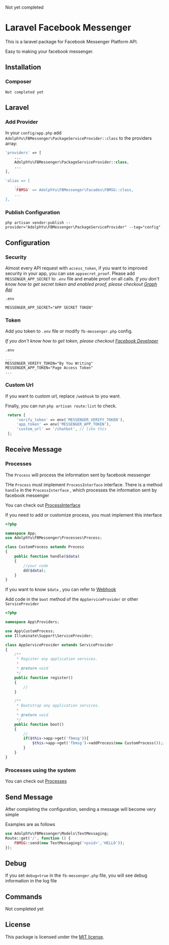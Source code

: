 Not yet completed


# Laravel Facebook Messenger

This is a laravel package for Facebook Messenger Platform API.

Easy to making your facebook messenger.

## Installation

### Composer

```shell
Not completed yet
```

## Laravel

### Add Provider
In your `config/app.php` add  `AdolphYu\FBMessenger\PackageServiceProvider::class` to the providers array:
```php
'providers' => [
    ...
    AdolphYu\FBMessenger\PackageServiceProvider::class,
    ...
],

'alias => [
    ...
    'FBMSG' => AdolphYu\FBMessenger\Facades\FBMSG::class,
    ...
],
```

### Publish Configuration
```shell
php artisan vendor:publish --provider="AdolphYu\FBMessenger\PackageServiceProvider" --tag="config"
```

## Configuration 

### Security

Almost every API request with `access_token`, if you want to improved security in your app,
you can use `appsecret_proof`. Please add `MESSENGER_APP_SECRET` to `.env` file and enable proof on all calls.
*If you don't know how to get secret token and enabled proof, please checkout [Graph Api](https://developers.facebook.com/docs/graph-api/securing-requests)*

`.env`
```
MESSENGER_APP_SECRET="APP SECRET TOKEN"
```

### Token
Add you token to `.env` file or modify `fb-messenger.php` config.

*If you don't know how to get token, please checkout [Facebook Developer](https://developers.facebook.com/docs/messenger-platform/quickstart)*


`.env`
```
...
MESSENGER_VERIFY_TOKEN="By You Writing"
MESSENGER_APP_TOKEN="Page Access Token"
...
```

### Custom Url
If you want to custom url, replace `/webhook` to you want.

Finally, you can run `php artisan route:list` to check.

```php
 return [
     'verify_token' => env('MESSENGER_VERIFY_TOKEN'),
     'app_token' => env('MESSENGER_APP_TOKEN'),
     'custom_url' => '/chatbot', // like this
 ];
```



## Receive Message

### Processes
The `Process` will process the information sent by facebook messenger

THe `Process` must implement `ProcessInterface` interface. 
There is a method `handle` in the `ProcessInterface` , which processes the information sent by facebook messenger

You can check out [ProcessInterface](https://github.com/AdolphYu/laravel-facebook-messenger/blob/master/src/Processes/ProcessInterface.php)

If you need to add or customize process, you must implement this interface

```php
<?php

namespace App;
use AdolphYu\FBMessenger\Processes\Process;

class CustomProcess extends Process
{
    public function handle($data)
    {
        //your code
        dd($data);
    }
}

```

If you want to know `$data` , you can refer to [Webhook](https://developers.facebook.com/docs/messenger-platform/reference/webhook-events)



Add code in the `boot` method of the `AppServiceProvider` or other `ServiceProvider`

```php
<?php

namespace App\Providers;

use App\CustomProcess;
use Illuminate\Support\ServiceProvider;

class AppServiceProvider extends ServiceProvider
{
    /**
     * Register any application services.
     *
     * @return void
     */
    public function register()
    {
        //
    }

    /**
     * Bootstrap any application services.
     *
     * @return void
     */
    public function boot()
    {
        //
        if($this->app->get('fbmsg')){
            $this->app->get('fbmsg')->addProcess(new CustomProcess());//like this
        }   
    }
}

```
### Processes using the system

You can check out [Processes](https://github.com/AdolphYu/laravel-facebook-messenger/tree/master/src/Processes)

## Send Message
After completing the configuration, sending a message will become very simple

Examples are as follows
```php
use AdolphYu\FBMessenger\Models\TextMessaging;
Route::get('/', function () {
    FBMSG::send(new TextMessaging('<psid>','HELLO'));
});

```

## Debug
If you set `debug=true` in the `fb-messenger.php` file, you will see debug information in the log file



## Commands
Not completed yet

## License

This package is licensed under the [MIT license](https://github.com/AdolphYu/laravel-facebook-messenger/blob/master/LICENSE).
